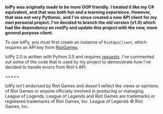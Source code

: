 **lolPy was originally made to be more OOP friendly. I treated it like my C# equivalent, and that was both fun and a learning experience. However, that was not very Pythonic, and I've since created a new API client for my own personal project. I've decided to branch the old version (v1.0) which had the dependency on restPy and update this project with the new, more general purpose client.**

To use lolPy, you must first create an instance of `RiotApiClient`, which requires an API key from [RiotGames](https://developer.riotgames.com/). 

lolPy 2.0 is written with Python 3.5 and requires [requests](http://docs.python-requests.org/en/latest/). I've commented out some of the code that is used by my project to demonstrate how I've decided to handle errors from Riot's API.

=====

lolPy isn't endorsed by Riot Games and doesn't reflect the views or opinions of Riot Games or anyone officially involved
in producing or managing League of Legends. League of Legends and Riot Games are trademarks or registered trademarks of
Riot Games, Inc. League of Legends © Riot Games, Inc.
